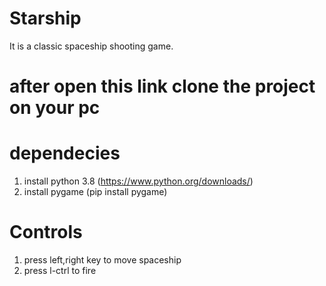 # Starship
It is a classic spaceship shooting game.

# after open this link clone the project on your pc

# dependecies
1. install python 3.8 (https://www.python.org/downloads/)
2. install pygame (pip install pygame)

# Controls
1. press left,right key to move spaceship
2. press l-ctrl to fire

